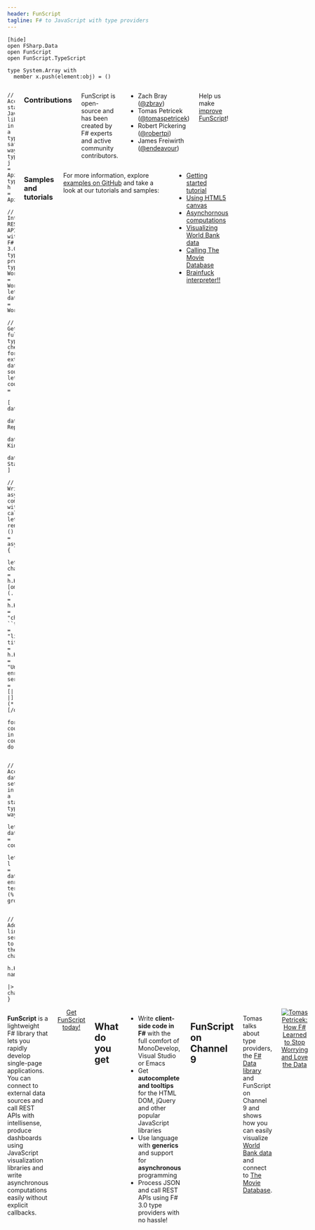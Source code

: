 ```yaml
---
header: FunScript
tagline: F# to JavaScript with type providers
---
```


    [hide]
    open FSharp.Data
    open FunScript
    open FunScript.TypeScript
    
    type System.Array with
      member x.push(element:obj) = ()

<div class="row"><div class="large-7 columns" id="hp-snippet">

    // Access standard JavaScript libraries in a type-safe way
    type j = Api<"../../Examples/Typings/jquery.d.ts">
    type h = Api<"../../Examples/Typings/highcharts.d.ts">

    // Integrate REST APIs with F# 3.0 type providers
    type WorldBank = WorldBankDataProvider<Asynchronous=true>
    let data = WorldBank.GetDataContext()

    // Get full type checking for external data sources!
    let countries = 
      [ data.Countries.Denmark
        data.Countries.``Czech Republic``
        data.Countries.``United Kingdom``
        data.Countries.``United States`` ]

    // Write asynchronous computations without callbacks
    let render () = async {
      let chart = h.HighchartsOptions((*[omit:(...)]*)chart = h.HighchartsChartOptions(renderTo = "chart", ``type`` = "line"), title = h.HighchartsTitleOptions(text = "University enrollment"), series = [| |] (*[/omit]*))
      for country in countries do

        // Access data sets in a statically typed way
        let data = country.Indicators
        let! l = data.``School enrollment, tertiary (% gross)``

        // Add line series to the chart
        h.HighchartsSeriesOptions(data=l, name=country.Name)
        |> chart.series.push }


  <div class="row"><div class="large-6 columns">

### Contributions

FunScript is open-source and has been created by F# experts and active community contributors.

 - Zach Bray ([@zbray](https://twitter.com/zbray))
 - Tomas Petricek ([@tomaspetricek](https://twitter.com/tomaspetricek))
 - Robert Pickering ([@robertpi](http://twitter.com/robertpi))
 - James Freiwirth ([@endeavour](https://github.com/endeavour))

Help us make [improve FunScript](contribute.html)!

  </div><div class="large-6 columns">

### Samples and tutorials
For more information, explore [examples on GitHub](https://github.com/ZachBray/FunScript/tree/master/Examples)
and take a look at our tutorials and samples:

 - [Getting started tutorial](samples/tutorial.html)
 - [Using HTML5 canvas](samples/canvas.html)
 - [Asynchornous computations](samples/simpleasync.html)
 - [Visualizing World Bank data](samples/worldbank.html)
 - [Calling The Movie Database](samples/moviedatabase.html)
 - [Brainfuck interpreter!!](samples/brainfuck.html)

</div></div>

</div><div class="large-5 columns">

**FunScript** is a lightweight F# library that lets you rapidly develop single-page 
applications. You can connect to external data sources and call REST APIs with intellisense, 
produce dashboards using JavaScript visualization libraries and write 
asynchronous computations easily without explicit callbacks.

<div style="margin-left:auto;margin-right:auto;text-align:center;">
<a href="get.html" class="success button">Get FunScript today!</a>
</div>

## What do you get

 * Write **client-side code in F#** with the full comfort of MonoDevelop, Visual Studio or Emacs 
 * Get **autocomplete and tooltips** for the HTML DOM, jQuery and other popular JavaScript libraries
 * Use language with **generics** and support for **asynchronous** programming 
 * Process JSON and call REST APIs using F# 3.0 type providers with no hassle!

## FunScript on Channel 9

Tomas talks about type providers, the [F# Data library](http://fsharp.github.io/FSharp.Data) and 
FunScript on Channel 9 and shows how you can easily visualize [World Bank data](http://data.worldbank.org/)
and connect to [The Movie Database](http://www.themoviedb.org/).

<div style="margin-left:auto;margin-right:auto;text-align:center;">
<a href="http://channel9.msdn.com/posts/Tomas-Petricek-How-F-Learned-to-Stop-Worrying-and-Love-the-Data">
<img src="img/talk.jpg" alt="Tomas Petricek: How F# Learned to Stop Worrying and Love the Data" style="border:none"/>
</a>
</div>

</div>
</div>